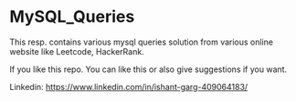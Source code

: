# MySQL_Queries

This resp. contains various mysql queries solution from various online website like Leetcode, HackerRank.

If you like this repo. You can like this or also give suggestions if you want.

Linkedin:  https://www.linkedin.com/in/ishant-garg-409064183/
